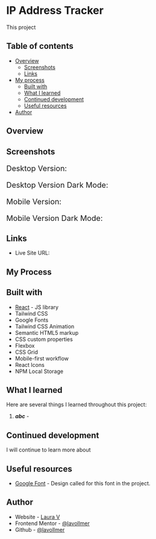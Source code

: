 # IP Address Tracker

This project 

## Table of contents

- [Overview](#overview)
  - [Screenshots](#screenshots)
  - [Links](#links)
- [My process](#my-process)
  - [Built with](#built-with)
  - [What I learned](#what-i-learned)
  - [Continued development](#continued-development)
  - [Useful resources](#useful-resources)
- [Author](#author)

## Overview


## Screenshots

<p style="font-size:20px;">Desktop Version:</p>


<p style="font-size:20px;">Desktop Version Dark Mode:</p>



<p style="font-size:20px;">Mobile Version:</p>



<p style="font-size:20px;">Mobile Version Dark Mode:</p>



## Links

- Live Site URL: []()

## My Process


## Built with

- [React](https://reactjs.org/) - JS library
- Tailwind CSS
- Google Fonts
- Tailwind CSS Animation
- Semantic HTML5 markup
- CSS custom properties
- Flexbox
- CSS Grid
- Mobile-first workflow
- React Icons
- NPM Local Storage

## What I learned

Here are several things I learned throughout this project:

1. **_abc_** - 

## Continued development

I will continue to learn more about 

## Useful resources

- [Google Font](https://fonts.google.com/selection) - Design called for this font in the project.


## Author

- Website - [Laura V](www.lauradeveloper.com)
- Frontend Mentor - [@lavollmer](https://www.frontendmentor.io/profile/lavollmer)
- Github - [@lavollmer](https://github.com/lavollmer)